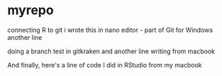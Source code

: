 # myrepo
connecting R to git
i wrote this in nano editor - part of Git for Windows
another line

doing a branch test in gitkraken
and another line writing from macbook


And finally, here's a line of code I did in RStudio from my macbook